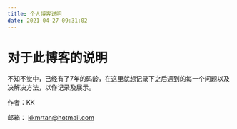 ```yaml
---
title: 个人博客说明
date: 2021-04-27 09:31:02
---
```

# 对于此博客的说明
不知不觉中，已经有了7年的码龄，在这里就想记录下之后遇到的每一个问题以及决解决方法，以作记录及展示。

作者：KK

邮箱： kkmrtan@hotmail.com
